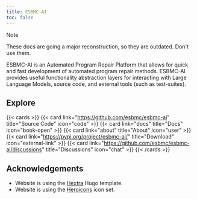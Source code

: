 ```yaml
---
title: ESBMC-AI
toc: false
---
```


> [!NOTE]
> These docs are going a major reconstruction, so they are outdated. Don't use them.

ESBMC-AI is an Automated Program Repair Platform that allows for quick and fast development of automated program repair methods. ESBMC-AI provides useful functionality abstraction layers for interacting with Large Language Models, source code, and external tools (such as test-suites).

## Explore

{{< cards >}}
  {{< card link="https://github.com/esbmc/esbmc-ai" title="Source Code" icon="code" >}}
  {{< card link="docs" title="Docs" icon="book-open" >}}
  {{< card link="about" title="About" icon="user" >}}
  {{< card link="https://pypi.org/project/esbmc-ai/" title="Download" icon="external-link" >}}
  {{< card link="https://github.com/esbmc/esbmc-ai/discussions" title="Discussions" icon="chat" >}}
{{< /cards >}}

## Acknowledgements

* Website is using the [Hextra](https://imfing.github.io/hextra) Hugo template.
* Website is using the [Heroicons](https://v1.heroicons.com/) icon set.
